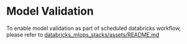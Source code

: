 # Model Validation
To enable model validation as part of scheduled databricks workflow, please refer to [databricks_mlops_stacks/assets/README.md](../assets/README.md)